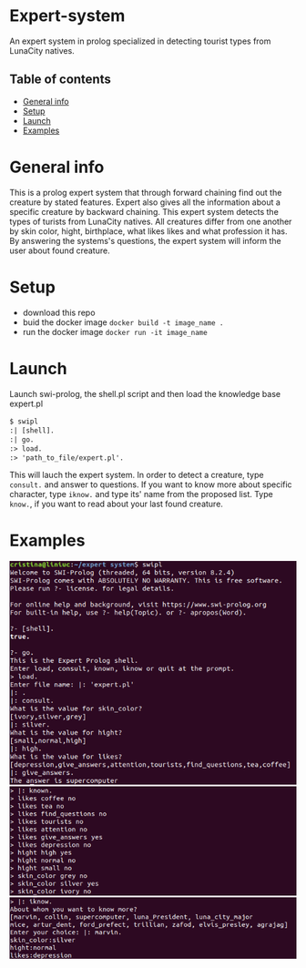 # Expert-system
An expert system in prolog specialized in detecting tourist types from LunaCity natives.

## Table of contents
* [General info](#general-info)
* [Setup](#setup)
* [Launch](#launch)
* [Examples](#examples)

# General info
This is a prolog expert system that through forward chaining find out the creature by stated features. Expert also gives all the information about a specific creature by backward chaining. This expert system detects the types of turists from LunaCity natives. All creatures differ from one another by skin color, hight, birthplace, what likes likes and what profession it has. By answering the systems's questions, the expert system will inform the user about found creature.  


# Setup
* download this repo
* buid the docker image `docker build -t image_name .`
* run the docker image `docker run -it image_name`

# Launch
Launch swi-prolog, the shell.pl script and then load the knowledge base expert.pl
```
$ swipl
:| [shell].
:| go.
:> load.
:> 'path_to_file/expert.pl'.
```
This will lauch the expert system. In order to detect a creature, type `consult.` and answer to questions. If you want to know more about specific character, type `iknow.` and type its' name from the proposed list. Type `know.`, if you want to read about your last found creature.

# Examples 
![alt text](https://github.com/cristina-liniuc/Expert-system/blob/main/images/consult.png "consult feature")
![alt text](https://github.com/cristina-liniuc/Expert-system/blob/main/images/known.png "known feature")
![alt text](https://github.com/cristina-liniuc/Expert-system/blob/main/images/iknow.png "iknow feature")

